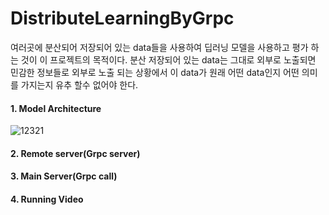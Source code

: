 # DistributeLearningByGrpc

여러곳에 분산되어 저장되어 있는 data들을 사용하여 딥러닝 모델을 사용하고 평가 하는 것이 이 프로젝트의 목적이다. 
분산 저장되어 있는 data는 그대로 외부로 노출되면 민감한 정보들로 외부로 노출 되는 상황에서 이 data가 원래 어떤 data인지 어떤 의미를 가지는지 유추 할수 없어야 한다. 




#### 1. Model Architecture

![12321](https://user-images.githubusercontent.com/68216852/119232348-e7ca1580-bb5f-11eb-91eb-2535691db9fc.png)


#### 2. Remote server(Grpc server)


#### 3. Main Server(Grpc call)


#### 4. Running Video

